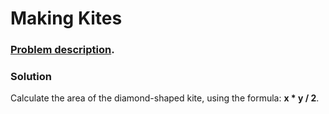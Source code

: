 # Making Kites

### [Problem description](https://www.beecrowd.com.br/judge/en/problems/view/1585).

### Solution

Calculate the area of the diamond-shaped kite, using the formula: __x * y / 2__.